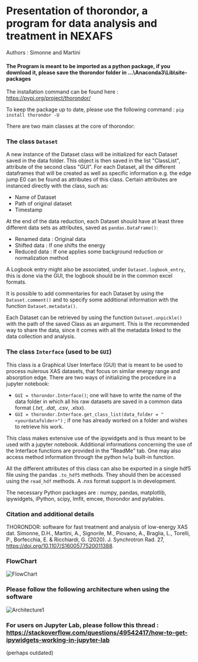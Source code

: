 # Presentation of thorondor, a program for data analysis and treatment in NEXAFS

Authors : Simonne and Martini

#### The Program is meant to be imported as a python package, if you download it, please save the thorondor folder in ...\Anaconda3\Lib\site-packages
The installation command can be found here : https://pypi.org/project/thorondor/

To keep the package up to date, please use the following command : `pip install thorondor -U`

There are two main classes at the core of thorondor:

### The class `Dataset`
A new instance of the Dataset class will be initialized for each Dataset saved in the data folder. This object is then saved in the list "ClassList", attribute of the second class "GUI".
For each Dataset, all the different dataframes that will be created as well as specific information e.g. the edge jump E0 can be found as attributes of this class. Certain attributes are instanced directly with the class, such as:
* Name of Dataset
* Path of original dataset
* Timestamp

At the end of the data reduction, each Dataset should have at least three different data sets as attributes, saved as `pandas.DataFrame()`:
* Renamed data : Original data
* Shifted data : If one shifts the energy 
* Reduced data : If one applies some background reduction or normalization method 

A Logbook entry might also be associated, under `Dataset.logbook_entry`, this is done via the GUI, the logbook should be in the common excel formats.

It is possible to add commentaries for each Dataset by using the `Dataset.comment()` and to specify some additional information with the function `Dataset.metadata()`.

Each Dataset can be retrieved by using the function `Dataset.unpickle()` with the path of the saved Class as an argument. This is the recommended way to share the data, since it comes with all the metadata linked to the data collection and analysis.

### The class `Interface` (used to be `GUI`)
This  class is a Graphical User Interface (GUI) that is meant to be used to process nulerous XAS datasets, that focus on similar energy range and absorption edge.
There are two ways of initializing the procedure in a jupyter notebook:
* `GUI = thorondor.Interface()`; one will have to write the name of the data folder in which all his raw datasets are saved in a common data format (*.txt*, *.dat*, *.csv*, *.xlsx*).
* `GUI = thorondor.Interface.get_class_list(data_folder = "<yourdatafolder>")` ; if one has already worked on a folder and wishes to retrieve his work.

This class makes extensive use of the ipywidgets and is thus meant to be used with a jupyter notebook. Additional informations concerning the use of the Interface functions are provided in the "ReadMe" tab. One may also access method information through the python `help` built-in function.

All the different attributes of this class can also be exported in a single hdf5 file using the pandas `.to_hdf5` methods. They should then be accessed using the `read_hdf` methods.
A .nxs format support is in development.

The necessary Python packages are : numpy, pandas, matplotlib, ipywidgets, iPython, scipy, lmfit, emcee, thorondor and pytables.

### Citation and additional details

THORONDOR: software for fast treatment and analysis of low-energy XAS dat. Simonne, D.H., Martini, A., Signorile, M., Piovano, A., Braglia, L., Torelli, P., Borfecchia, E. & Ricchiardi, G. (2020). J. Synchrotron Rad. 27, https://doi.org/10.1107/S1600577520011388.

### FlowChart

![FlowChart](https://user-images.githubusercontent.com/51970962/81314649-aae0cd00-9089-11ea-9300-4c2e8ce47dc1.PNG)


### Please follow the following architecture when using the software


![Architecture1](https://user-images.githubusercontent.com/51970962/92746823-e36c1c80-f383-11ea-8850-79a7ab35b114.PNG)


### For users on Jupyter Lab, please follow this thread : https://stackoverflow.com/questions/49542417/how-to-get-ipywidgets-working-in-jupyter-lab

(perhaps outdated)